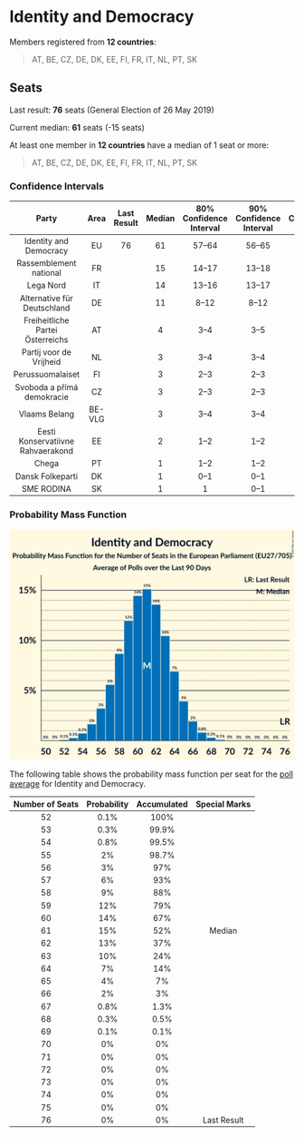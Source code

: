 # Identity and Democracy

Members registered from **12 countries**:

> AT, BE, CZ, DE, DK, EE, FI, FR, IT, NL, PT, SK

## Seats

Last result: **76** seats (General Election of 26 May 2019)

Current median: **61** seats (-15 seats)

At least one member in **12 countries** have a median of 1 seat or more:

> AT, BE, CZ, DE, DK, EE, FI, FR, IT, NL, PT, SK

### Confidence Intervals

| Party | Area | Last Result | Median | 80% Confidence Interval | 90% Confidence Interval | 95% Confidence Interval | 99% Confidence Interval |
|:-----:|:----:|:-----------:|:------:|:-----------------------:|:-----------------------:|:-----------------------:|:-----------------------:|
| Identity and Democracy | EU | 76 | 61 | 57–64 | 56–65 | 55–66 | 54–67 |
| Rassemblement national | FR | | 15 | 14–17 | 13–18 | 13–18 | 12–18 |
| Lega Nord | IT | | 14 | 13–16 | 13–17 | 12–17 | 12–18 |
| Alternative für Deutschland | DE | | 11 | 8–12 | 8–12 | 7–13 | 7–14 |
| Freiheitliche Partei Österreichs | AT | | 4 | 3–4 | 3–5 | 3–5 | 3–5 |
| Partij voor de Vrijheid | NL | | 3 | 3–4 | 3–4 | 3–4 | 3–5 |
| Perussuomalaiset | FI | | 3 | 2–3 | 2–3 | 2–3 | 2–3 |
| Svoboda a přímá demokracie | CZ | | 3 | 2–3 | 2–3 | 2–3 | 2–4 |
| Vlaams Belang | BE-VLG | | 3 | 3–4 | 3–4 | 3–4 | 3–4 |
| Eesti Konservatiivne Rahvaerakond | EE | | 2 | 1–2 | 1–2 | 1–2 | 1–2 |
| Chega | PT | | 1 | 1–2 | 1–2 | 1–2 | 1–2 |
| Dansk Folkeparti | DK | | 1 | 0–1 | 0–1 | 0–1 | 0–1 |
| SME RODINA | SK | | 1 | 1 | 0–1 | 0–1 | 0–1 |

### Probability Mass Function

![Graph with seats probability mass function not yet produced](average-2022-02-28-seats-pmf-identityanddemocracy.png "Seats Probability Mass Function")

The following table shows the probability mass function per seat for the [poll average](average-2022-02-28.html) for Identity and Democracy.

| Number of Seats | Probability | Accumulated | Special Marks |
|:---------------:|:-----------:|:-----------:|:-------------:|
| 52 | 0.1% | 100% |  |
| 53 | 0.3% | 99.9% |  |
| 54 | 0.8% | 99.5% |  |
| 55 | 2% | 98.7% |  |
| 56 | 3% | 97% |  |
| 57 | 6% | 93% |  |
| 58 | 9% | 88% |  |
| 59 | 12% | 79% |  |
| 60 | 14% | 67% |  |
| 61 | 15% | 52% | Median |
| 62 | 13% | 37% |  |
| 63 | 10% | 24% |  |
| 64 | 7% | 14% |  |
| 65 | 4% | 7% |  |
| 66 | 2% | 3% |  |
| 67 | 0.8% | 1.3% |  |
| 68 | 0.3% | 0.5% |  |
| 69 | 0.1% | 0.1% |  |
| 70 | 0% | 0% |  |
| 71 | 0% | 0% |  |
| 72 | 0% | 0% |  |
| 73 | 0% | 0% |  |
| 74 | 0% | 0% |  |
| 75 | 0% | 0% |  |
| 76 | 0% | 0% | Last Result |


